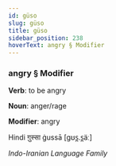 ```yaml
---
id: güso
slug: güso
title: güso
sidebar_position: 238
hoverText: angry § Modifier
---
```


### angry § Modifier

**Verb**: to be angry

**Noun**: anger/rage

**Modifier**: angry

Hindi ग़ुस्सा ġussā [ɡʊs̪.s̪äː]

*Indo-Iranian Language Family*